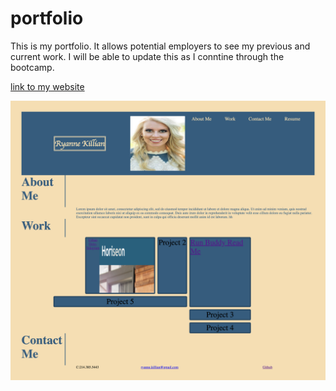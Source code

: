 # portfolio

This is my portfolio. It allows potential employers to see my previous and current work. I will be able to update this as I conntine through the bootcamp.

[link to my website](https://ryannekillian.github.io/portfolio/)

![this is a screenshot of my portfolio](./assets/images/screenshot.png)

